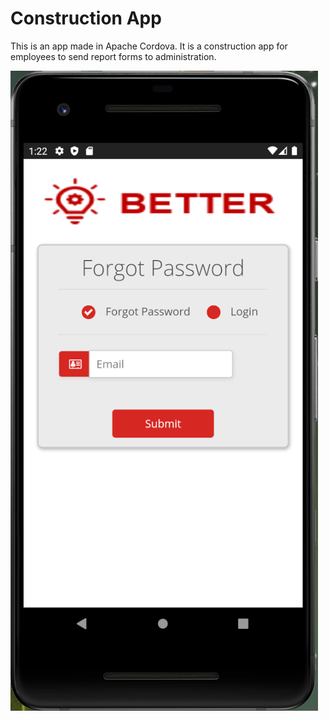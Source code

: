 # Construction App
This is an app made in Apache Cordova. It is a construction app for employees to send report forms to administration.


![alt text](https://github.com/humbleguidant/ConstructionApp/blob/master/zublinAppPhotos/forgotPassword.PNG?raw=true)
